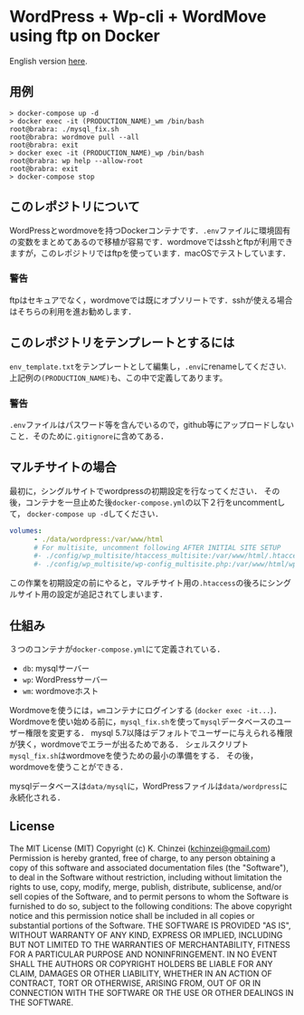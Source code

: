 # WordPress + Wp-cli + WordMove using ftp on Docker

English version [here](readme.md).

## 用例

```shell
> docker-compose up -d
> docker exec -it (PRODUCTION_NAME)_wm /bin/bash
root@brabra: ./mysql_fix.sh
root@brabra: wordmove pull --all
root@brabra: exit
> docker exec -it (PRODUCTION_NAME)_wp /bin/bash
root@brabra: wp help --allow-root
root@brabra: exit
> docker-compose stop
```

## このレポジトリについて

WordPressとwordmoveを持つDockerコンテナです．`.env`ファイルに環境固有の変数をまとめてあるので移植が容易です．wordmoveではsshとftpが利用できますが，このレポジトリではftpを使っています．macOSでテストしています．

### 警告

ftpはセキュアでなく，wordmoveでは既にオブソリートです．sshが使える場合はそちらの利用を進お勧めします．

## このレポジトリをテンプレートとするには

`env_template.txt`をテンプレートとして編集し，`.env`にrenameしてください.
上記例の`(PRODUCTION_NAME)`も、この中で定義してあります。

### 警告

`.env`ファイルはパスワード等を含んでいるので，github等にアップロードしないこと．そのために`.gitignore`に含めてある．

## マルチサイトの場合

最初に，シングルサイトでwordpressの初期設定を行なってください．
その後，コンテナを一旦止めた後`docker-compose.yml`の以下２行をuncommentして，
`docker-compose up -d`してください．

```yml
volumes:
      - ./data/wordpress:/var/www/html
      # For multisite, uncomment following AFTER INITIAL SITE SETUP
      #- ./config/wp_multisite/htaccess_multisite:/var/www/html/.htaccess
      #- ./config/wp_multisite/wp-config_multisite.php:/var/www/html/wp-config.php
```

この作業を初期設定の前にやると，マルチサイト用の`.htaccess`の後ろにシングルサイト用の設定が追記されてしまいます．

## 仕組み

３つのコンテナが`docker-compose.yml`にて定義されている．

- `db`: mysqlサーバー
- `wp`: WordPressサーバー
- `wm`: wordmoveホスト

Wordmoveを使うには，`wm`コンテナにログインする (`docker exec -it...`)．
Wordmoveを使い始める前に，`mysql_fix.sh`を使って`mysql`データベースのユーザー権限を変更する．
mysql 5.7以降はデフォルトでユーザーに与えられる権限が狭く，wordmoveでエラーが出るためである．
シェルスクリプト`mysql_fix.sh`はwordmoveを使うための最小の準備をする．
その後，wordmoveを使うことができる．

mysqlデータベースは`data/mysql`に，WordPressファイルは`data/wordpress`に永続化される．

## License

The MIT License (MIT) Copyright (c) K. Chinzei (kchinzei@gmail.com) Permission is hereby granted, free of charge, to any person obtaining a copy of this software and associated documentation files (the "Software"), to deal in the Software without restriction, including without limitation the rights to use, copy, modify, merge, publish, distribute, sublicense, and/or sell copies of the Software, and to permit persons to whom the Software is furnished to do so, subject to the following conditions: The above copyright notice and this permission notice shall be included in all copies or substantial portions of the Software. THE SOFTWARE IS PROVIDED "AS IS", WITHOUT WARRANTY OF ANY KIND, EXPRESS OR IMPLIED, INCLUDING BUT NOT LIMITED TO THE WARRANTIES OF MERCHANTABILITY, FITNESS FOR A PARTICULAR PURPOSE AND NONINFRINGEMENT. IN NO EVENT SHALL THE AUTHORS OR COPYRIGHT HOLDERS BE LIABLE FOR ANY CLAIM, DAMAGES OR OTHER LIABILITY, WHETHER IN AN ACTION OF CONTRACT, TORT OR OTHERWISE, ARISING FROM, OUT OF OR IN CONNECTION WITH THE SOFTWARE OR THE USE OR OTHER DEALINGS IN THE SOFTWARE.
